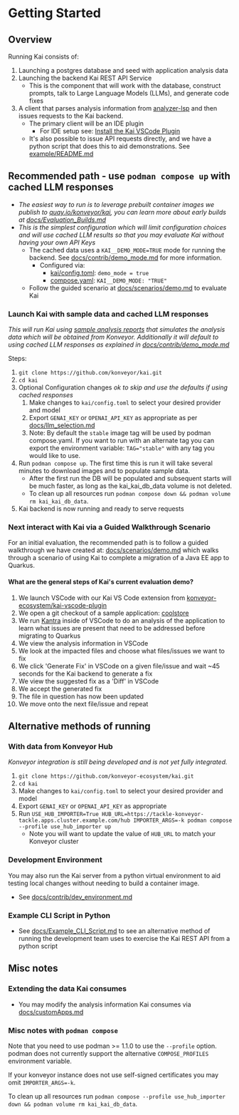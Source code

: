 # Getting Started

## Overview

Running Kai consists of:

1. Launching a postgres database and seed with application analysis data
1. Launching the backend Kai REST API Service
   - This is the component that will work with the database, construct prompts, talk to Large Language Models (LLMs), and generate code fixes
1. A client that parses analysis information from [analyzer-lsp](https://github.com/konveyor/analyzer-lsp) and then issues requests to the Kai backend.
   - The primary client will be an IDE plugin
     - For IDE setup see: [Install the Kai VSCode Plugin](https://github.com/konveyor-ecosystem/kai-vscode-plugin/blob/main/docs/user-guide.md)
   - It's also possible to issue API requests directly, and we have a python script that does this to aid demonstrations. See [example/README.md](/example/README.md)

## Recommended path - use `podman compose up` with cached LLM responses

- _The easiest way to run is to leverage prebuilt container images we publish to [quay.io/konveyor/kai](https://quay.io/repository/konveyor/kai?tab=tags), you can learn more about early builds at [docs/Evaluation_Builds.md](/docs/Evaluation_Builds.md)_
- _This is the simplest configuration which will limit configuration choices and will use cached LLM results so that you may evaluate Kai without having your own API Keys_
  - The cached data uses a `KAI__DEMO_MODE=TRUE` mode for running the backend. See [docs/contrib/demo_mode.md](/docs/contrib/demo_mode.md) for more information.
    - Configured via:
      - [kai/config.toml](/kai/config.toml): `demo_mode = true`
      - [compose.yaml](/compose.yaml): `KAI__DEMO_MODE: "TRUE"`
  - Follow the guided scenario at [docs/scenarios/demo.md](/docs/scenarios/demo.md) to evaluate Kai

### Launch Kai with sample data and cached LLM responses

_This will run Kai using [sample analysis reports](/samples/analysis_reports) that simulates the analysis data which will be obtained from Konveyor. Additionally it will default to using cached LLM responses as explained in [docs/contrib/demo_mode.md](/docs/contrib/demo_mode.md)_

Steps:

1. `git clone https://github.com/konveyor/kai.git`
1. `cd kai`
1. Optional Configuration changes _ok to skip and use the defaults if using cached responses_
   1. Make changes to `kai/config.toml` to select your desired provider and model
   1. Export `GENAI_KEY` or `OPENAI_API_KEY` as appropriate as per [docs/llm_selection.md](/docs/llm_selection.md)
   1. Note: By default the `stable` image tag will be used by podman compose.yaml. If you want to run with an alternate tag you can export the environment variable: `TAG="stable"` with any tag you would like to use.
1. Run `podman compose up`. The first time this is run it will take several minutes to download images and to populate sample data.
   - After the first run the DB will be populated and subsequent starts will be much faster, as long as the kai_kai_db_data volume is not deleted.
   - To clean up all resources run `podman compose down && podman volume rm kai_kai_db_data`.
1. Kai backend is now running and ready to serve requests

### Next interact with Kai via a Guided Walkthrough Scenario

For an initial evaluation, the recommended path is to follow a guided walkthrough we have created at: [docs/scenarios/demo.md](docs/scenarios/demo.md) which walks through a scenario of using Kai to complete a migration of a Java EE app to Quarkus.

#### What are the general steps of Kai's current evaluation demo?

1. We launch VSCode with our Kai VS Code extension from [konveyor-ecosystem/kai-vscode-plugin](https://github.com/konveyor-ecosystem/kai-vscode-plugin/tree/main)
2. We open a git checkout of a sample application: [coolstore](https://github.com/konveyor-ecosystem/coolstore)
3. We run [Kantra](https://github.com/konveyor/kantra) inside of VSCode to do an analysis of the application to learn what issues are present that need to be addressed before migrating to Quarkus
4. We view the analysis information in VSCode
5. We look at the impacted files and choose what files/issues we want to fix
6. We click 'Generate Fix' in VSCode on a given file/issue and wait ~45 seconds for the Kai backend to generate a fix
7. We view the suggested fix as a 'Diff' in VSCode
8. We accept the generated fix
9. The file in question has now been updated
10. We move onto the next file/issue and repeat

## Alternative methods of running

### With data from Konveyor Hub

_Konveyor integration is still being developed and is not yet fully integrated._

1. `git clone https://github.com/konveyor-ecosystem/kai.git`
1. `cd kai`
1. Make changes to `kai/config.toml` to select your desired provider and model
1. Export `GENAI_KEY` or `OPENAI_API_KEY` as appropriate
1. Run `USE_HUB_IMPORTER=True HUB_URL=https://tackle-konveyor-tackle.apps.cluster.example.com/hub IMPORTER_ARGS=-k podman compose --profile use_hub_importer up`
   - Note you will want to update the value of `HUB_URL` to match your Konveyor cluster

### Development Environment

You may also run the Kai server from a python virtual environment to aid testing local changes without needing to build a container image.

- See [docs/contrib/dev_environment.md](/docs/contrib/dev_environment.md)

### Example CLI Script in Python

- See [docs/Example_CLI_Script.md](/docs/Example_CLI_Script.md) to see an alternative method of running the development team uses to exercise the Kai REST API from a python script

## Misc notes

### Extending the data Kai consumes

- You may modify the analysis information Kai consumes via [docs/customApps.md](/docs/customApps.md)

### Misc notes with `podman compose`

Note that you need to use podman >= 1.1.0 to use the `--profile` option. podman does not currently support the alternative `COMPOSE_PROFILES` environment variable.

If your konveyor instance does not use self-signed certificates you may omit `IMPORTER_ARGS=-k`.

To clean up all resources run `podman compose --profile use_hub_importer down && podman volume rm kai_kai_db_data`.
